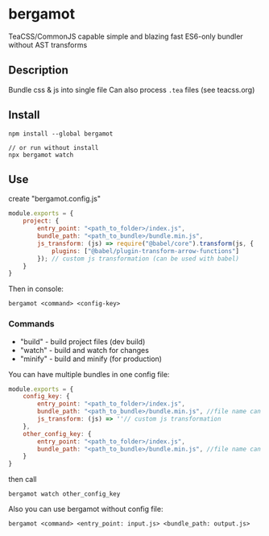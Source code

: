 # bergamot
TeaCSS/CommonJS capable simple and blazing fast ES6-only bundler without AST transforms
## Description
Bundle css & js into single file
Can also process `.tea` files (see teacss.org)

## Install
```
npm install --global bergamot 

// or run without install
npx bergamot watch
```

## Use
create "bergamot.config.js"
```javascript
module.exports = {
    project: {
        entry_point: "<path_to_folder>/index.js",
        bundle_path: "<path_to_bundle>/bundle.min.js",
        js_transform: (js) => require("@babel/core").transform(js, {
            plugins: ["@babel/plugin-transform-arrow-functions"]
        }); // custom js transformation (can be used with babel) 
    }
}
```

Then in console:
```
bergamot <command> <config-key>
```

### Commands
- "build"  - build project files (dev build)
- "watch"  - build and watch for changes
- "minify" - build and minify (for production)

You can have multiple bundles in one config file:
```javascript
module.exports = {
    config_key: {
        entry_point: "<path_to_folder>/index.js",
        bundle_path: "<path_to_bundle>/bundle.min.js", //file name can be changed
        js_transform: (js) => ''// custom js transformation 
    },
    other_config_key: {
        entry_point: "<path_to_folder>/index.js",
        bundle_path: "<path_to_bundle>/bundle.min.js", //file name can be changed
    }
}
```
then call
```
bergamot watch other_config_key
```

Also you can use bergamot without config file:
```
bergamot <command> <entry_point: input.js> <bundle_path: output.js>

``` 